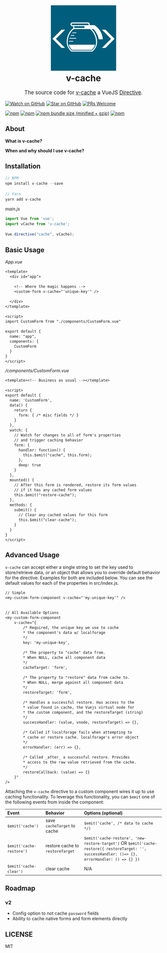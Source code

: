 <h1 align="center">
    <img src="https://raw.githubusercontent.com/coffee-driven-dev/coffee-driven-dev.com/master/GitHub-Project-Logo.png" alt="cdd logo" />
    <br>
    v-cache
    <br>
</h1>
<p align="center" style="font-size: 1.2em;">
    The source code for <a href="https://coffee-driven-dev.github.io/v-cache/">v-cache</a> a VueJS <a href="https://vuejs.org/v2/guide/custom-directive.html">Directive</a>.
</p>

[![Watch on GitHub][github-watch-badge]][github-watch]
[![Star on GitHub][github-star-badge]][github-star]
[![PRs Welcome][prs-badge]][prs]


[![npm](https://img.shields.io/npm/dt/v-cache.svg?style=for-the-badge)](https://www.npmjs.com/package/v-cache)
[![npm](https://img.shields.io/npm/v/v-cache.svg?style=for-the-badge)](https://www.npmjs.com/package/v-cache)
[![npm bundle size (minified + gzip)](https://img.shields.io/bundlephobia/minzip/v-cache.svg?style=for-the-badge)](https://www.npmjs.com/package/v-cache)
[![npm](https://img.shields.io/npm/l/v-cache.svg?style=for-the-badge)](https://www.npmjs.com/package/v-cache)


## About

**What is v-cache?**


**When and why should I use v-cache?**


## Installation

```js
// NPM
npm install v-cache --save

// Yarn
yarn add v-cache
```

_main.js_
```js
import Vue from 'vue';
import vCache from 'v-cache';

Vue.directive("cache", vCache);
```

## Basic Usage

_App.vue_
```
<template>
  <div id="app">
    
    <!-- Where the magic happens -->
    <custom-form v-cache="'unique-key'" />

  </div>
</template>

<script>
import CustomForm from "./components/CustomForm.vue"

export default {
  name: "app",
  components: {
    CustomForm
  }
}
</script>
```

_/components/CustomForm.vue_
```
<template><!-- Business as usual --></template>

<script>
export default {
  name: 'CustomForm',
  data() {
    return {
      form: { /* misc fields */ }
    }
  },
  watch: {
    // Watch for changes to all of form's properties
    // and trigger caching behavior
    form: {
      handler: function() {
        this.$emit("cache", this.form);
      },
      deep: true
    }
  },
  mounted() {
    // After this form is rendered, restore its form values
    // if it has any cached form values
    this.$emit("restore-cache");
  },
  methods: {
    submit() {
      // Clear any cached values for this form
      this.$emit("clear-cache");
    }
  }
}
</script>
```

## Advanced Usage

`v-cache` can accept either a single string to set the key used to store/retrieve data, or an object that allows you to override default behavior for the directive. Examples for both are included below. You can see the default values for each of the properties in src/index.js.

```
// Simple
<my-custom-form-component v-cache="'my-unique-key'" />


// All Available Options
<my-custom-form-component
    v-cache="{
        /* Required, the unique key we use to cache
        * the component's data w/ localforage
        */
        key: 'my-unique-key',

        /* The property to "cache" data from.
        * When NULL, cache all component data
        */
        cacheTarget: 'form',
        
        /* The property to "restore" data from cache to.
        * When NULL, merge against all component data
        */
        restoreTarget: 'form',

        /* Handles a successful restore. Has access to the
        * value found in cache, the Vuejs virtual node for
        * the custom component, and the restoreTarget (string)
        */
        successHandler: (value, vnode, restoreTarget) => {},

        /* Called if localforage fails when attempting to
        * cache or restore cache. localforage's error object
        */
        errorHandler: (err) => {},

        /* Called _after_ a successful restore. Provides
        * access to the raw value retrieved from the cache.
        */
        restoreCallback: (value) => {}
    }"
/>
```

Attaching the `v-cache` directive to a custom component wires it up to use caching functionality. To leverage this functionality, you can `$emit` one of the following events from inside the component:


| Event | Behavior | Options (optional) |
| :--- | :--- | :--- |
| `$emit('cache')` | save `cacheTarget` to cache | `$emit('cache', /* data to cache */)` |
| `$emit('cache-restore')` | restore cache to `restoreTarget` | `$emit('cache-restore', 'new-restore-target')` OR `$emit('cache-restore({ restoreTarget: '', successHandler: ()=> {}, errorHandler: () => {} })` |
| `$emit('cache-clear')` | clear cache | N/A |

## Roadmap

### v2

- Config option to not cache `password` fields
- Ability to cache native forms and form elements directly

## LICENSE

MIT

[github-watch-badge]: https://img.shields.io/github/watchers/coffee-driven-dev/v-cache.svg?style=social
[github-watch]: https://github.com/coffee-driven-dev/v-cache/watchers
[github-star-badge]: https://img.shields.io/github/stars/coffee-driven-dev/v-cache.svg?style=social
[github-star]: https://github.com/coffee-driven-dev/v-cache/stargazers
[prs-badge]: https://img.shields.io/badge/PRs-welcome-brightgreen.svg?style=flat-square
[prs]: http://makeapullrequest.com